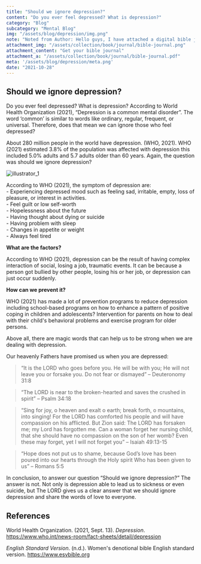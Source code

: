 ```yaml
---
title: "Should we ignore depression?"
content: "Do you ever feel depressed? What is depression?"
category: "Blog"
subcategory: "Mental Blog"
img: "/assets/blog/depression/img.png"
note: "Noted from Author: Hello guys, I have attached a digital bible journal. It is free for you to download. I hope it can help you try to grow mentally and spiritually. Blessing."
attachment_img: "/assets/collection/book/journal/bible-journal.png" 
attachment_content: "Get your bible journal"
attachment_a: "/assets/collection/book/journal/bible-journal.pdf"
meta: '/assets/blog/depression/meta.png'
date: "2021-10-28"
---
```


## Should we ignore depression?

Do you ever feel depressed? What is depression? According to World Health Organization (2021), “Depression is a common mental disorder”. The word ‘common’ is similar to words like ordinary, regular, frequent, or universal. Therefore, does that mean we can ignore those who feel depressed?   

About 280 million people in the world have depression. (WHO, 2021). WHO (2021) estimated 3.8% of the population was affected with depression this included 5.0% adults and 5.7 adults older than 60 years. Again, the question was should we ignore depression?   
  

![illustrator_1](/assets/blog/depression/1.png "illustrator 1")

According to WHO (2021), the symptom of depression are:   
    - Experiencing depressed mood such as feeling sad, irritable, empty, loss of pleasure, or interest in activities.   
    - Feel guilt or low self-worth  
    - Hopelessness about the future  
    - Having thought about dying or suicide  
    - Having problem with sleep  
    - Changes in appetite or weight   
    - Always feel tired  



**What are the factors?**  

According to WHO (2021), depression can be the result of having complex interaction of social, losing a job, traumatic events. It can be because a person got bullied by other people, losing his or her job, or depression can just occur suddenly.   

**How can we prevent it?**  

WHO (2021) has made a lot of prevention programs to reduce depression including school-based programs on how to enhance a pattern of positive coping in children and adolescents? Intervention for parents on how to deal with their child's behavioral problems and exercise program for older persons.   



Above all, there are magic words that can help us to be strong when we are dealing with depression.   

Our heavenly Fathers have promised us when you are depressed:  

> “It is the LORD who goes before you. He will be with you; He will not leave you or forsake you. Do not fear or dismayed” – Deuteronomy 31:8  

> “The LORD is near to the broken-hearted and saves the crushed in spirit” – Psalm 34:18  

> “Sing for joy, o heaven and exalt o earth; break forth, o mountains, into singing! For the LORD has comforted his people and will have compassion on his afflicted. But Zion said: The LORD has forsaken me; my Lord has forgotten me. Can a woman forget her nursing child, that she should have no compassion on the son of her womb? Even these may forget, yet I will not forget you” – Isaiah 49:13-15  

> “Hope does not put us to shame, because God’s love has been poured into our hearts through the Holy spirit Who has been given to us” – Romans 5:5  

In conclusion, to answer our question “Should we ignore depression?” The answer is not. Not only is depression able to lead us to sickness or even suicide, but The LORD gives us a clear answer that we should ignore depression and share the words of love to everyone.

## References

World Health Organization. (2021, Sept. 13). *Depression*. https://www.who.int/news-room/fact-sheets/detail/depression   

*English Standard Version*. (n.d.). Women's denotional bible English standard version. https://www.esvbible.org  
